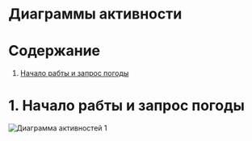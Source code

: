 # Диаграммы активности

# Содержание
1. [Начало рабты и запрос погоды](#1)  

<a name="1"/>

# 1. Начало рабты и запрос погоды
![Диаграмма активностей 1](../../Images/System%20design/Action/ActionStart.png)

